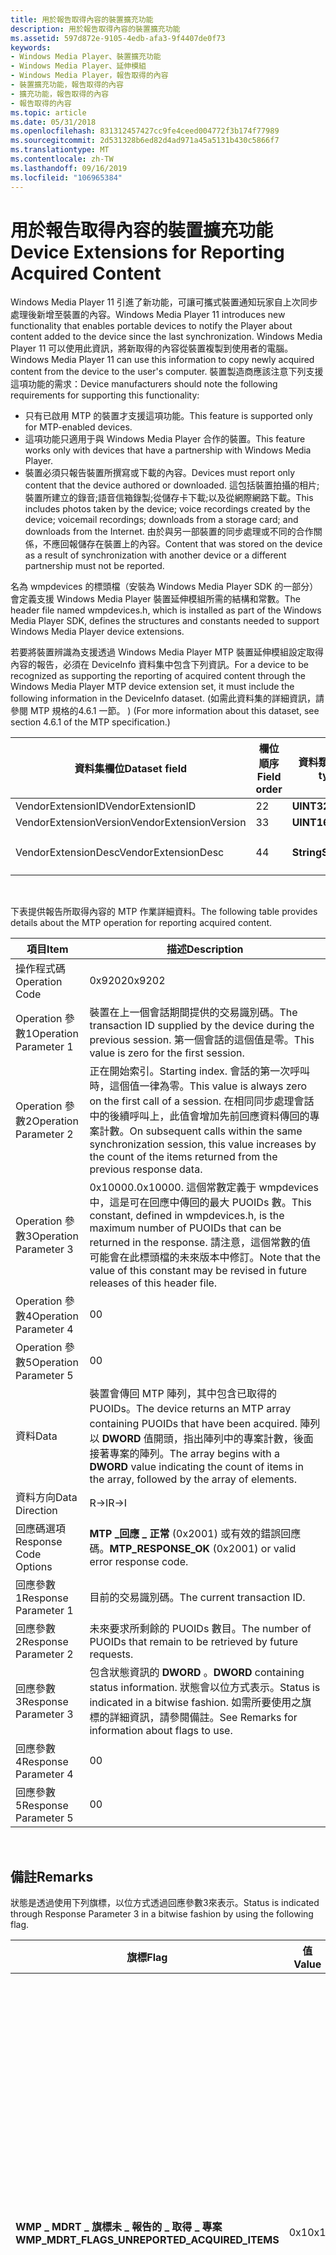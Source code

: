 ```yaml
---
title: 用於報告取得內容的裝置擴充功能
description: 用於報告取得內容的裝置擴充功能
ms.assetid: 597d872e-9105-4edb-afa3-9f4407de0f73
keywords:
- Windows Media Player、裝置擴充功能
- Windows Media Player、延伸模組
- Windows Media Player，報告取得的內容
- 裝置擴充功能，報告取得的內容
- 擴充功能，報告取得的內容
- 報告取得的內容
ms.topic: article
ms.date: 05/31/2018
ms.openlocfilehash: 831312457427cc9fe4ceed004772f3b174f77989
ms.sourcegitcommit: 2d531328b6ed82d4ad971a45a5131b430c5866f7
ms.translationtype: MT
ms.contentlocale: zh-TW
ms.lasthandoff: 09/16/2019
ms.locfileid: "106965384"
---
```

# <a name="device-extensions-for-reporting-acquired-content"></a><span data-ttu-id="3035c-109">用於報告取得內容的裝置擴充功能</span><span class="sxs-lookup"><span data-stu-id="3035c-109">Device Extensions for Reporting Acquired Content</span></span>

<span data-ttu-id="3035c-110">Windows Media Player 11 引進了新功能，可讓可攜式裝置通知玩家自上次同步處理後新增至裝置的內容。</span><span class="sxs-lookup"><span data-stu-id="3035c-110">Windows Media Player 11 introduces new functionality that enables portable devices to notify the Player about content added to the device since the last synchronization.</span></span> <span data-ttu-id="3035c-111">Windows Media Player 11 可以使用此資訊，將新取得的內容從裝置複製到使用者的電腦。</span><span class="sxs-lookup"><span data-stu-id="3035c-111">Windows Media Player 11 can use this information to copy newly acquired content from the device to the user's computer.</span></span> <span data-ttu-id="3035c-112">裝置製造商應該注意下列支援這項功能的需求：</span><span class="sxs-lookup"><span data-stu-id="3035c-112">Device manufacturers should note the following requirements for supporting this functionality:</span></span>

-   <span data-ttu-id="3035c-113">只有已啟用 MTP 的裝置才支援這項功能。</span><span class="sxs-lookup"><span data-stu-id="3035c-113">This feature is supported only for MTP-enabled devices.</span></span>
-   <span data-ttu-id="3035c-114">這項功能只適用于與 Windows Media Player 合作的裝置。</span><span class="sxs-lookup"><span data-stu-id="3035c-114">This feature works only with devices that have a partnership with Windows Media Player.</span></span>
-   <span data-ttu-id="3035c-115">裝置必須只報告裝置所撰寫或下載的內容。</span><span class="sxs-lookup"><span data-stu-id="3035c-115">Devices must report only content that the device authored or downloaded.</span></span> <span data-ttu-id="3035c-116">這包括裝置拍攝的相片;裝置所建立的錄音;語音信箱錄製;從儲存卡下載;以及從網際網路下載。</span><span class="sxs-lookup"><span data-stu-id="3035c-116">This includes photos taken by the device; voice recordings created by the device; voicemail recordings; downloads from a storage card; and downloads from the Internet.</span></span> <span data-ttu-id="3035c-117">由於與另一部裝置的同步處理或不同的合作關係，不應回報儲存在裝置上的內容。</span><span class="sxs-lookup"><span data-stu-id="3035c-117">Content that was stored on the device as a result of synchronization with another device or a different partnership must not be reported.</span></span>

<span data-ttu-id="3035c-118">名為 wmpdevices 的標頭檔（安裝為 Windows Media Player SDK 的一部分）會定義支援 Windows Media Player 裝置延伸模組所需的結構和常數。</span><span class="sxs-lookup"><span data-stu-id="3035c-118">The header file named wmpdevices.h, which is installed as part of the Windows Media Player SDK, defines the structures and constants needed to support Windows Media Player device extensions.</span></span>

<span data-ttu-id="3035c-119">若要將裝置辨識為支援透過 Windows Media Player MTP 裝置延伸模組設定取得內容的報告，必須在 DeviceInfo 資料集中包含下列資訊。</span><span class="sxs-lookup"><span data-stu-id="3035c-119">For a device to be recognized as supporting the reporting of acquired content through the Windows Media Player MTP device extension set, it must include the following information in the DeviceInfo dataset.</span></span> <span data-ttu-id="3035c-120"> (如需此資料集的詳細資訊，請參閱 MTP 規格的4.6.1 一節。 ) </span><span class="sxs-lookup"><span data-stu-id="3035c-120">(For more information about this dataset, see section 4.6.1 of the MTP specification.)</span></span>



| <span data-ttu-id="3035c-121">資料集欄位</span><span class="sxs-lookup"><span data-stu-id="3035c-121">Dataset field</span></span>          | <span data-ttu-id="3035c-122">欄位順序</span><span class="sxs-lookup"><span data-stu-id="3035c-122">Field order</span></span> | <span data-ttu-id="3035c-123">資料類型</span><span class="sxs-lookup"><span data-stu-id="3035c-123">Data type</span></span>  | <span data-ttu-id="3035c-124">值</span><span class="sxs-lookup"><span data-stu-id="3035c-124">Value</span></span>                       |
|------------------------|-------------|------------|-----------------------------|
| <span data-ttu-id="3035c-125">VendorExtensionID</span><span class="sxs-lookup"><span data-stu-id="3035c-125">VendorExtensionID</span></span>      | <span data-ttu-id="3035c-126">2</span><span class="sxs-lookup"><span data-stu-id="3035c-126">2</span></span>           | <span data-ttu-id="3035c-127">**UINT32**</span><span class="sxs-lookup"><span data-stu-id="3035c-127">**UINT32**</span></span> | <span data-ttu-id="3035c-128">0x00000006</span><span class="sxs-lookup"><span data-stu-id="3035c-128">0x00000006</span></span>                  |
| <span data-ttu-id="3035c-129">VendorExtensionVersion</span><span class="sxs-lookup"><span data-stu-id="3035c-129">VendorExtensionVersion</span></span> | <span data-ttu-id="3035c-130">3</span><span class="sxs-lookup"><span data-stu-id="3035c-130">3</span></span>           | <span data-ttu-id="3035c-131">**UINT16**</span><span class="sxs-lookup"><span data-stu-id="3035c-131">**UINT16**</span></span> | <span data-ttu-id="3035c-132">0x0064 (100) </span><span class="sxs-lookup"><span data-stu-id="3035c-132">0x0064 (100)</span></span>                |
| <span data-ttu-id="3035c-133">VendorExtensionDesc</span><span class="sxs-lookup"><span data-stu-id="3035c-133">VendorExtensionDesc</span></span>    | <span data-ttu-id="3035c-134">4</span><span class="sxs-lookup"><span data-stu-id="3035c-134">4</span></span>           | <span data-ttu-id="3035c-135">**String**</span><span class="sxs-lookup"><span data-stu-id="3035c-135">**String**</span></span> | <span data-ttu-id="3035c-136">"microsoft.com/WMPPD： 11.0"</span><span class="sxs-lookup"><span data-stu-id="3035c-136">"microsoft.com/WMPPD: 11.0"</span></span> |



 

<span data-ttu-id="3035c-137">下表提供報告所取得內容的 MTP 作業詳細資料。</span><span class="sxs-lookup"><span data-stu-id="3035c-137">The following table provides details about the MTP operation for reporting acquired content.</span></span>



| <span data-ttu-id="3035c-138">項目</span><span class="sxs-lookup"><span data-stu-id="3035c-138">Item</span></span>                  | <span data-ttu-id="3035c-139">描述</span><span class="sxs-lookup"><span data-stu-id="3035c-139">Description</span></span>                                                                                                                                                                                                                     |
|-----------------------|---------------------------------------------------------------------------------------------------------------------------------------------------------------------------------------------------------------------------------|
| <span data-ttu-id="3035c-140">操作程式碼</span><span class="sxs-lookup"><span data-stu-id="3035c-140">Operation Code</span></span>        | <span data-ttu-id="3035c-141">0x9202</span><span class="sxs-lookup"><span data-stu-id="3035c-141">0x9202</span></span>                                                                                                                                                                                                                          |
| <span data-ttu-id="3035c-142">Operation 參數1</span><span class="sxs-lookup"><span data-stu-id="3035c-142">Operation Parameter 1</span></span> | <span data-ttu-id="3035c-143">裝置在上一個會話期間提供的交易識別碼。</span><span class="sxs-lookup"><span data-stu-id="3035c-143">The transaction ID supplied by the device during the previous session.</span></span> <span data-ttu-id="3035c-144">第一個會話的這個值是零。</span><span class="sxs-lookup"><span data-stu-id="3035c-144">This value is zero for the first session.</span></span>                                                                                                                |
| <span data-ttu-id="3035c-145">Operation 參數2</span><span class="sxs-lookup"><span data-stu-id="3035c-145">Operation Parameter 2</span></span> | <span data-ttu-id="3035c-146">正在開始索引。</span><span class="sxs-lookup"><span data-stu-id="3035c-146">Starting index.</span></span> <span data-ttu-id="3035c-147">會話的第一次呼叫時，這個值一律為零。</span><span class="sxs-lookup"><span data-stu-id="3035c-147">This value is always zero on the first call of a session.</span></span> <span data-ttu-id="3035c-148">在相同同步處理會話中的後續呼叫上，此值會增加先前回應資料傳回的專案計數。</span><span class="sxs-lookup"><span data-stu-id="3035c-148">On subsequent calls within the same synchronization session, this value increases by the count of the items returned from the previous response data.</span></span> |
| <span data-ttu-id="3035c-149">Operation 參數3</span><span class="sxs-lookup"><span data-stu-id="3035c-149">Operation Parameter 3</span></span> | <span data-ttu-id="3035c-150">0x10000.</span><span class="sxs-lookup"><span data-stu-id="3035c-150">0x10000.</span></span> <span data-ttu-id="3035c-151">這個常數定義于 wmpdevices 中，這是可在回應中傳回的最大 PUOIDs 數。</span><span class="sxs-lookup"><span data-stu-id="3035c-151">This constant, defined in wmpdevices.h, is the maximum number of PUOIDs that can be returned in the response.</span></span> <span data-ttu-id="3035c-152">請注意，這個常數的值可能會在此標頭檔的未來版本中修訂。</span><span class="sxs-lookup"><span data-stu-id="3035c-152">Note that the value of this constant may be revised in future releases of this header file.</span></span>              |
| <span data-ttu-id="3035c-153">Operation 參數4</span><span class="sxs-lookup"><span data-stu-id="3035c-153">Operation Parameter 4</span></span> | <span data-ttu-id="3035c-154">0</span><span class="sxs-lookup"><span data-stu-id="3035c-154">0</span></span>                                                                                                                                                                                                                               |
| <span data-ttu-id="3035c-155">Operation 參數5</span><span class="sxs-lookup"><span data-stu-id="3035c-155">Operation Parameter 5</span></span> | <span data-ttu-id="3035c-156">0</span><span class="sxs-lookup"><span data-stu-id="3035c-156">0</span></span>                                                                                                                                                                                                                               |
| <span data-ttu-id="3035c-157">資料</span><span class="sxs-lookup"><span data-stu-id="3035c-157">Data</span></span>                  | <span data-ttu-id="3035c-158">裝置會傳回 MTP 陣列，其中包含已取得的 PUOIDs。</span><span class="sxs-lookup"><span data-stu-id="3035c-158">The device returns an MTP array containing PUOIDs that have been acquired.</span></span> <span data-ttu-id="3035c-159">陣列以 **DWORD** 值開頭，指出陣列中的專案計數，後面接著專案的陣列。</span><span class="sxs-lookup"><span data-stu-id="3035c-159">The array begins with a **DWORD** value indicating the count of items in the array, followed by the array of elements.</span></span>                               |
| <span data-ttu-id="3035c-160">資料方向</span><span class="sxs-lookup"><span data-stu-id="3035c-160">Data Direction</span></span>        | <span data-ttu-id="3035c-161">R->I</span><span class="sxs-lookup"><span data-stu-id="3035c-161">R->I</span></span>                                                                                                                                                                                                                         |
| <span data-ttu-id="3035c-162">回應碼選項</span><span class="sxs-lookup"><span data-stu-id="3035c-162">Response Code Options</span></span> | <span data-ttu-id="3035c-163">**MTP \_回應 \_ 正常** (0x2001) 或有效的錯誤回應碼。</span><span class="sxs-lookup"><span data-stu-id="3035c-163">**MTP\_RESPONSE\_OK** (0x2001) or valid error response code.</span></span>                                                                                                                                                                    |
| <span data-ttu-id="3035c-164">回應參數1</span><span class="sxs-lookup"><span data-stu-id="3035c-164">Response Parameter 1</span></span>  | <span data-ttu-id="3035c-165">目前的交易識別碼。</span><span class="sxs-lookup"><span data-stu-id="3035c-165">The current transaction ID.</span></span>                                                                                                                                                                                                     |
| <span data-ttu-id="3035c-166">回應參數2</span><span class="sxs-lookup"><span data-stu-id="3035c-166">Response Parameter 2</span></span>  | <span data-ttu-id="3035c-167">未來要求所剩餘的 PUOIDs 數目。</span><span class="sxs-lookup"><span data-stu-id="3035c-167">The number of PUOIDs that remain to be retrieved by future requests.</span></span>                                                                                                                                                            |
| <span data-ttu-id="3035c-168">回應參數3</span><span class="sxs-lookup"><span data-stu-id="3035c-168">Response Parameter 3</span></span>  | <span data-ttu-id="3035c-169">包含狀態資訊的 **DWORD** 。</span><span class="sxs-lookup"><span data-stu-id="3035c-169">**DWORD** containing status information.</span></span> <span data-ttu-id="3035c-170">狀態會以位方式表示。</span><span class="sxs-lookup"><span data-stu-id="3035c-170">Status is indicated in a bitwise fashion.</span></span> <span data-ttu-id="3035c-171">如需所要使用之旗標的詳細資訊，請參閱備註。</span><span class="sxs-lookup"><span data-stu-id="3035c-171">See Remarks for information about flags to use.</span></span>                                                                                              |
| <span data-ttu-id="3035c-172">回應參數4</span><span class="sxs-lookup"><span data-stu-id="3035c-172">Response Parameter 4</span></span>  | <span data-ttu-id="3035c-173">0</span><span class="sxs-lookup"><span data-stu-id="3035c-173">0</span></span>                                                                                                                                                                                                                               |
| <span data-ttu-id="3035c-174">回應參數5</span><span class="sxs-lookup"><span data-stu-id="3035c-174">Response Parameter 5</span></span>  | <span data-ttu-id="3035c-175">0</span><span class="sxs-lookup"><span data-stu-id="3035c-175">0</span></span>                                                                                                                                                                                                                               |



 

## <a name="remarks"></a><span data-ttu-id="3035c-176">備註</span><span class="sxs-lookup"><span data-stu-id="3035c-176">Remarks</span></span>

<span data-ttu-id="3035c-177">狀態是透過使用下列旗標，以位方式透過回應參數3來表示。</span><span class="sxs-lookup"><span data-stu-id="3035c-177">Status is indicated through Response Parameter 3 in a bitwise fashion by using the following flag.</span></span>



| <span data-ttu-id="3035c-178">旗標</span><span class="sxs-lookup"><span data-stu-id="3035c-178">Flag</span></span>                                              | <span data-ttu-id="3035c-179">值</span><span class="sxs-lookup"><span data-stu-id="3035c-179">Value</span></span> | <span data-ttu-id="3035c-180">描述</span><span class="sxs-lookup"><span data-stu-id="3035c-180">Description</span></span>                                                                                                                                                                                                                             |
|---------------------------------------------------|-------|-----------------------------------------------------------------------------------------------------------------------------------------------------------------------------------------------------------------------------------------|
| <span data-ttu-id="3035c-181">**WMP \_ MDRT \_ 旗標未 \_ 報告的 \_ 取得 \_ 專案**</span><span class="sxs-lookup"><span data-stu-id="3035c-181">**WMP\_MDRT\_FLAGS\_UNREPORTED\_ACQUIRED\_ITEMS**</span></span> | <span data-ttu-id="3035c-182">0x1</span><span class="sxs-lookup"><span data-stu-id="3035c-182">0x1</span></span>   | <span data-ttu-id="3035c-183">裝置包含一些無法在 PUOIDS 清單中傳回的已取得專案。</span><span class="sxs-lookup"><span data-stu-id="3035c-183">The device contains some acquired items that cannot be returned in the list of PUOIDS.</span></span> <span data-ttu-id="3035c-184">請注意，此旗標不是重複的回應參數2。</span><span class="sxs-lookup"><span data-stu-id="3035c-184">Note that this flag is not redundant with Response Parameter 2.</span></span> <span data-ttu-id="3035c-185">只有當裝置無法傳回的要求專案時，才設定此旗標。</span><span class="sxs-lookup"><span data-stu-id="3035c-185">Set this flag only when there are requested items that the device cannot return.</span></span> |



 

<span data-ttu-id="3035c-186">位1到31的保留供日後使用。</span><span class="sxs-lookup"><span data-stu-id="3035c-186">Bits 1 through 31 are reserved for future use.</span></span> <span data-ttu-id="3035c-187">這些位應設定為零。</span><span class="sxs-lookup"><span data-stu-id="3035c-187">These bits should be set to zero.</span></span>

## <a name="related-topics"></a><span data-ttu-id="3035c-188">相關主題</span><span class="sxs-lookup"><span data-stu-id="3035c-188">Related topics</span></span>

<dl> <dt>

[<span data-ttu-id="3035c-189">**Windows Media Player**</span><span class="sxs-lookup"><span data-stu-id="3035c-189">**Windows Media Player**</span></span>](windows-media-player.md)
</dt> </dl>

 

 





